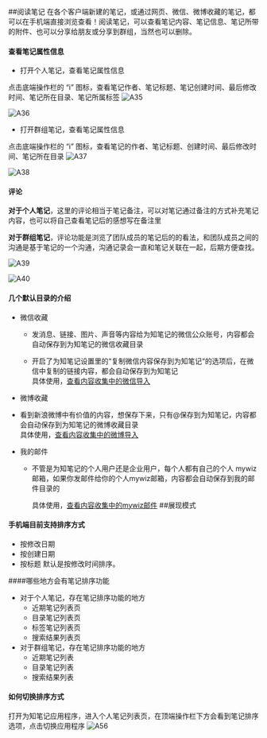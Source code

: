 ##阅读笔记
在各个客户端新建的笔记，或通过网页、微信、微博收藏的笔记，都可以在手机端直接浏览查看！阅读笔记，可以查看笔记内容、笔记信息、笔记所带的附件、也可以分享给朋友或分享到群组，当然也可以删除。


#### 查看笔记属性信息

+ 打开个人笔记，查看笔记属性信息

点击底端操作栏的 “i” 图标，查看笔记作者、笔记标题、笔记创建时间、最后修改时间、笔记所在目录、笔记所属标签
![A35](img/A35.jpg)

![A36](img/A36.jpg)

+ 打开群组笔记，查看笔记属性信息

点击底端操作栏的 “i” 图标，查看笔记的作者、笔记标题、创建时间、最后修改时间、笔记所在目录
![A37](img/A37.jpg)

![A38](img/A38.jpg)
#### 评论

**对于个人笔记**，这里的评论相当于笔记备注，可以对笔记通过备注的方式补充笔记内容，也可以将自己查看笔记后的感想写在备注里

**对于群组笔记**，评论功能是浏览了团队成员的笔记后的的看法，和团队成员之间的沟通是基于笔记的一个沟通，沟通记录会一直和笔记关联在一起，后期方便查找。

![A39](img/A39.jpg)

![A40](img/A40.jpg)


#### 几个默认目录的介绍

+ 微信收藏

    + 发消息、链接、图片、声音等内容给为知笔记的微信公众账号，内容都会自动保存到为知笔记的微信收藏目录

    + 开启了为知笔记设置里的“复制微信内容保存到为知笔记“的选项后，在微信中复制的链接内容，都会自动保存到为知笔记</br>
具体使用，[查看内容收集中的微信导入](collectandroid.html)

+  微博收藏

  + 看到新浪微博中有价值的内容，想保存下来，只有@保存到为知笔记，内容都会自动保存到为知笔记的微博收藏目录</br>
具体使用，[查看内容收集中的微博导入](collectandroid.html)

+ 我的邮件

  + 不管是为知笔记的个人用户还是企业用户，每个人都有自己的个人 mywiz 邮箱，如果你发邮件给你的个人mywiz邮箱，内容都会自动保存到我的邮件目录的 </br>

    具体使用，[查看内容收集中的mywiz邮件](collectandroid.html)
##展现模式
#### 手机端目前支持排序方式

+ 按修改日期
+ 按创建日期
+ 按标题
默认是按修改时间排序。

####哪些地方会有笔记排序功能


+ 对于个人笔记，存在笔记排序功能的地方
    + 近期笔记列表页
    + 目录笔记列表页
    + 标签笔记列表页
    + 搜索结果列表页
+ 对于群组笔记，存在笔记排序功能的地方
    + 近期笔记列表
    + 目录笔记列表
    + 搜索结果列表

#### 如何切换排序方式
打开为知笔记应用程序，进入个人笔记列表页，在顶端操作栏下方会看到笔记排序选项，点击切换应用程序
![A56](img/A56.jpg)
